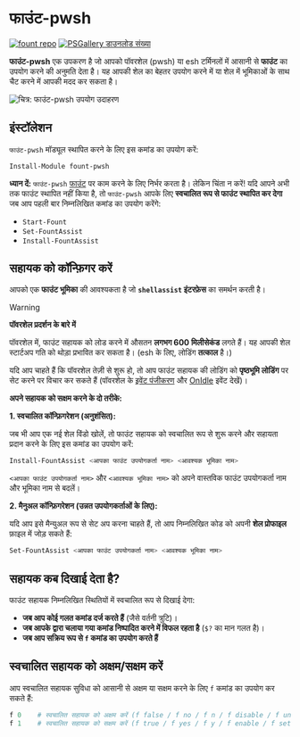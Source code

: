 # फाउंट-pwsh

[![fount repo](https://steve02081504.github.io/fount/badges/fount_repo.svg)](https://github.com/steve02081504/fount)
[![PSGallery डाउनलोड संख्या](https://img.shields.io/powershellgallery/dt/fount-pwsh)](https://www.powershellgallery.com/packages/fount-pwsh)

**फाउंट-pwsh** एक उपकरण है जो आपको पॉवरशेल (pwsh) या esh टर्मिनलों में आसानी से **फाउंट** का उपयोग करने की अनुमति देता है।
यह आपकी शेल का बेहतर उपयोग करने में या शेल में भूमिकाओं के साथ चैट करने में आपकी मदद कर सकता है।

![चित्र: फाउंट-pwsh उपयोग उदाहरण](https://github.com/user-attachments/assets/93afee48-93d4-42c7-a5e0-b7f5c93bdee9)

## इंस्टॉलेशन

`फाउंट-pwsh` मॉड्यूल स्थापित करने के लिए इस कमांड का उपयोग करें:

```powershell
Install-Module fount-pwsh
```

**ध्यान दें:** `फाउंट-pwsh` [फाउंट](https://github.com/steve02081504/fount) पर काम करने के लिए निर्भर करता है।
लेकिन चिंता न करें!
यदि आपने अभी तक फाउंट स्थापित नहीं किया है, तो `फाउंट-pwsh` आपके लिए **स्वचालित रूप से फाउंट स्थापित कर देगा** जब आप पहली बार निम्नलिखित कमांड का उपयोग करेंगे:

- `Start-Fount`
- `Set-FountAssist`
- `Install-FountAssist`

## सहायक को कॉन्फ़िगर करें

आपको एक **फाउंट भूमिका** की आवश्यकता है जो **`shellassist` इंटरफ़ेस** का समर्थन करती है।

> [!WARNING]
> **पॉवरशेल प्रदर्शन के बारे में**
>
> पॉवरशेल में, फाउंट सहायक को लोड करने में औसतन **लगभग 600 मिलीसेकंड** लगते हैं। यह आपकी शेल स्टार्टअप गति को थोड़ा प्रभावित कर सकता है। (esh के लिए, लोडिंग **तत्काल** है।)
>
> यदि आप चाहते हैं कि पॉवरशेल तेज़ी से शुरू हो, तो आप फाउंट सहायक की लोडिंग को **पृष्ठभूमि लोडिंग** पर सेट करने पर विचार कर सकते हैं (पॉवरशेल के [इवेंट पंजीकरण](https://learn.microsoft.com/powershell/module/microsoft.powershell.utility/register-engineevent?view=powershell-7.5) और [OnIdle](https://learn.microsoft.com/dotnet/api/system.management.automation.psengineevent.onidle?view=powershellsdk-7.4.0) इवेंट देखें)।

**अपने सहायक को सक्षम करने के दो तरीके:**

**1. स्वचालित कॉन्फ़िगरेशन (अनुशंसित):**

जब भी आप एक नई शेल विंडो खोलें, तो फाउंट सहायक को स्वचालित रूप से शुरू करने और सहायता प्रदान करने के लिए इस कमांड का उपयोग करें:

```powershell
Install-FountAssist <आपका फाउंट उपयोगकर्ता नाम> <आवश्यक भूमिका नाम>
```

`<आपका फाउंट उपयोगकर्ता नाम>` और `<आवश्यक भूमिका नाम>` को अपने वास्तविक फाउंट उपयोगकर्ता नाम और भूमिका नाम से बदलें।

**2. मैनुअल कॉन्फ़िगरेशन (उन्नत उपयोगकर्ताओं के लिए):**

यदि आप इसे मैन्युअल रूप से सेट अप करना चाहते हैं, तो आप निम्नलिखित कोड को अपनी **शेल प्रोफाइल** फ़ाइल में जोड़ सकते हैं:

```powershell
Set-FountAssist <आपका फाउंट उपयोगकर्ता नाम> <आवश्यक भूमिका नाम>
```

## सहायक कब दिखाई देता है?

फाउंट सहायक निम्नलिखित स्थितियों में स्वचालित रूप से दिखाई देगा:

- **जब आप कोई गलत कमांड दर्ज करते हैं** (जैसे वर्तनी त्रुटि)।
- **जब आपके द्वारा चलाया गया कमांड निष्पादित करने में विफल रहता है** (`$?` का मान गलत है)।
- **जब आप सक्रिय रूप से `f` कमांड का उपयोग करते हैं**

## स्वचालित सहायक को अक्षम/सक्षम करें

आप स्वचालित सहायक सुविधा को आसानी से अक्षम या सक्षम करने के लिए `f` कमांड का उपयोग कर सकते हैं:

```powershell
f 0    # स्वचालित सहायक को अक्षम करें (f false / f no / f n / f disable / f unset / f off आदि के साथ भी संभव)
f 1    # स्वचालित सहायक को सक्षम करें (f true / f yes / f y / f enable / f set / f on आदि के साथ भी संभव)
```
